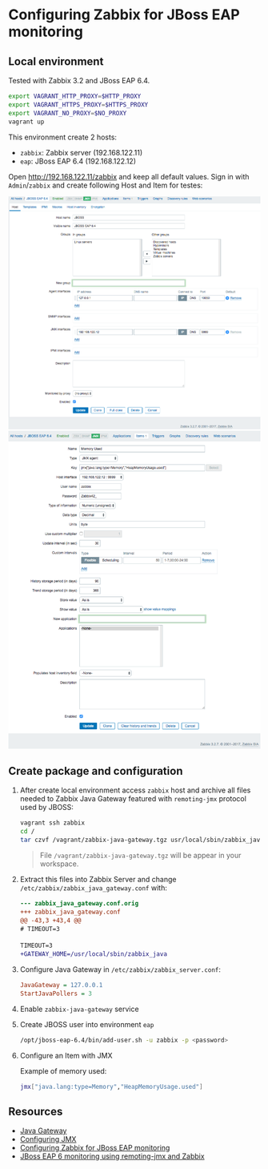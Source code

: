# Configuring Zabbix for JBoss EAP monitoring

## Local environment

Tested with Zabbix 3.2 and JBoss EAP 6.4.

```bash
export VAGRANT_HTTP_PROXY=$HTTP_PROXY
export VAGRANT_HTTPS_PROXY=$HTTPS_PROXY
export VAGRANT_NO_PROXY=$NO_PROXY
vagrant up
```

This environment create 2 hosts:

- `zabbix`: Zabbix server (192.168.122.11)
- `eap`: JBoss EAP 6.4 (192.168.122.12)

Open <http://192.168.122.11/zabbix> and keep all default values. Sign in with `Admin`/`zabbix` and create following Host and Item for testes:

![Host](doc/host.png)
![Item](doc/item.png)

## Create package and configuration

1. After create local environment access `zabbix` host and archive all files needed to Zabbix Java Gateway featured with `remoting-jmx` protocol used by JBOSS:

    ```bash
    vagrant ssh zabbix
    cd /
    tar czvf /vagrant/zabbix-java-gateway.tgz usr/local/sbin/zabbix_java/
    ```

    > File `/vagrant/zabbix-java-gateway.tgz` will be appear in your workspace.

2. Extract this files into Zabbix Server and change `/etc/zabbix/zabbix_java_gateway.conf` with:

    ```diff
    --- zabbix_java_gateway.conf.orig
    +++ zabbix_java_gateway.conf
    @@ -43,3 +43,4 @@
    # TIMEOUT=3

    TIMEOUT=3
    +GATEWAY_HOME=/usr/local/sbin/zabbix_java
    ```

3. Configure Java Gateway in ``/etc/zabbix/zabbix_server.conf``:

    ```ini
    JavaGateway = 127.0.0.1
    StartJavaPollers = 3
    ```

4. Enable ``zabbix-java-gateway`` service

5. Create JBOSS user into environment `eap`

    ```bash
    /opt/jboss-eap-6.4/bin/add-user.sh -u zabbix -p <password>
    ```

6. Configure an Item with JMX

    Example of memory used:

    ```bash
    jmx["java.lang:type=Memory","HeapMemoryUsage.used"]
    ```

## Resources

- [Java Gateway](https://www.zabbix.com/documentation/3.2/manual/concepts/java)
- [Configuring JMX](https://www.zabbix.org/wiki/ConfigureJMX)
- [Configuring Zabbix for JBoss EAP monitoring](https://github.com/puzzle/zabbix-jboss-eap)
- [JBoss EAP 6 monitoring using remoting-jmx and Zabbix](https://www.denniskanbier.nl/blog/monitoring/jboss-eap-6-monitoring-using-remoting-jmx-and-zabbix/)